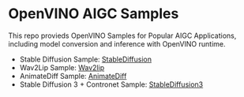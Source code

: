 # OpenVINO AIGC Samples
This repo provieds OpenVINO Samples for Popular AIGC Applications, including model conversion and inference with OpenVINO runtime.

- Stable Diffusion Sample: [StableDiffusion](/StableDiffusion/README.md)
- Wav2Lip Sample: [Wav2lip](/Wav2Lip/README.md)
- AnimateDiff Sample: [AnimateDiff](/AnimateDiff/README.md)
- Stable Diffusion 3 + Contronet Sample: [StableDiffusion3](/StableDiffusion3/README.md)
